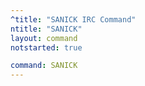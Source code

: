 ```yaml
---
^title: "SANICK IRC Command"
ntitle: "SANICK"
layout: command
notstarted: true

command: SANICK
---
```

